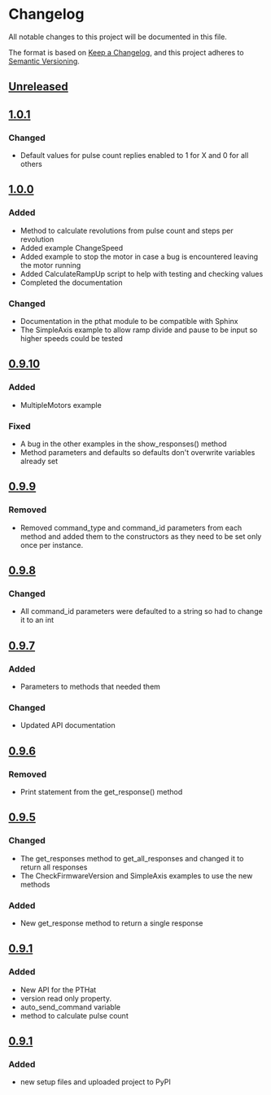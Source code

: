 # Changelog
All notable changes to this project will be documented in this file.

The format is based on [Keep a Changelog](https://keepachangelog.com/en/1.0.0/),
and this project adheres to [Semantic Versioning](https://semver.org/spec/v2.0.0.html).


## [Unreleased]


##  [1.0.1]
### Changed
- Default values for pulse count replies enabled to 1 for X and 0 for all others


##  [1.0.0]
### Added
- Method to calculate revolutions from pulse count and steps per revolution
- Added example ChangeSpeed
- Added example to stop the motor in case a bug is encountered leaving the motor running
- Added CalculateRampUp script to help with testing and checking values
- Completed the documentation

### Changed
- Documentation in the pthat module to be compatible with Sphinx
- The SimpleAxis example to allow ramp divide and pause to be input so higher speeds could be tested

##  [0.9.10]
### Added
- MultipleMotors example

### Fixed
- A bug in the other examples in the show_responses() method
- Method parameters and defaults so defaults don't overwrite variables already set

##  [0.9.9]
### Removed
- Removed command_type and command_id parameters from each method and added them to the constructors as they need to be set only once per instance.

##  [0.9.8]
### Changed
- All command_id parameters were defaulted to a string so had to change it to an int

##  [0.9.7]
### Added
- Parameters to methods that needed them

### Changed
- Updated API documentation

##  [0.9.6]
### Removed
- Print statement from the get_response() method

##  [0.9.5]
### Changed
- The get_responses method to get_all_responses and changed it to return all responses
- The CheckFirmwareVersion and SimpleAxis examples to use the new methods

### Added
- New get_response method to return a single response

##  [0.9.1]
### Added
- New API for the PTHat
- version read only property.
- auto_send_command variable
- method to calculate pulse count

##  [0.9.1]
### Added
- new setup files and uploaded project to PyPI


[Unreleased]: https://github.com/drizztguen77/pthat/compare/v1.0.1...HEAD
[1.0.1]: https://github.com/drizztguen77/pthat/compare/v1.0.0...v1.0.1
[1.0.0]: https://github.com/drizztguen77/pthat/compare/v0.9.10...v1.0.0
[0.9.10]: https://github.com/drizztguen77/pthat/compare/v0.9.9...v0.9.10
[0.9.9]: https://github.com/drizztguen77/pthat/compare/v0.9.8...v0.9.9
[0.9.8]: https://github.com/drizztguen77/pthat/compare/v0.9.7...v0.9.8
[0.9.7]: https://github.com/drizztguen77/pthat/compare/v0.9.6...v0.9.7
[0.9.6]: https://github.com/drizztguen77/pthat/compare/v0.9.5...v0.9.6
[0.9.5]: https://github.com/drizztguen77/pthat/compare/v0.9.1...v0.9.5
[0.9.1]: https://github.com/drizztguen77/pthat/compare/v0.0.0...v0.9.1
